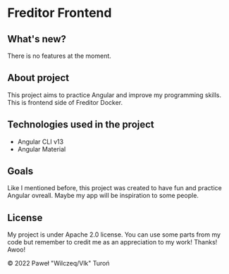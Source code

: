 # Freditor Frontend

## What's new?

There is no features at the moment.

## About project

This project aims to practice Angular and improve my programming skills. This is frontend side of Freditor Docker.

## Technologies used in the project

- Angular CLI v13
- Angular Material

## Goals

Like I mentioned before, this project was created to have fun and practice Angular ovreall. Maybe my app will be inspiration to some people.

## License

My project is under Apache 2.0 license. You can use some parts from my code but remember to credit me as an appreciation to my work! Thanks! Awoo!

© 2022 Paweł "Wilczeq/Vlk" Turoń
